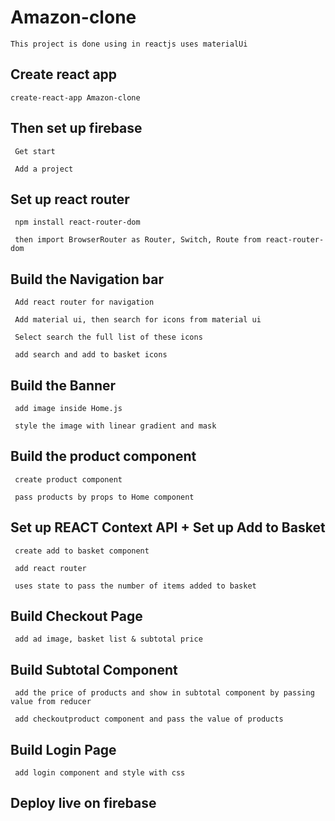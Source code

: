# Amazon-clone

    This project is done using in reactjs uses materialUi

## Create react app

    create-react-app Amazon-clone

## Then set up firebase

     Get start

     Add a project

## Set up react router

     npm install react-router-dom

     then import BrowserRouter as Router, Switch, Route from react-router-dom

## Build the Navigation bar

     Add react router for navigation

     Add material ui, then search for icons from material ui

     Select search the full list of these icons

     add search and add to basket icons

## Build the Banner

     add image inside Home.js

     style the image with linear gradient and mask

## Build the product component

     create product component

     pass products by props to Home component

## Set up REACT Context API + Set up Add to Basket

     create add to basket component

     add react router

     uses state to pass the number of items added to basket

## Build Checkout Page

     add ad image, basket list & subtotal price


## Build Subtotal Component

     add the price of products and show in subtotal component by passing value from reducer

     add checkoutproduct component and pass the value of products

## Build Login Page
     add login component and style with css

## Deploy live on firebase
